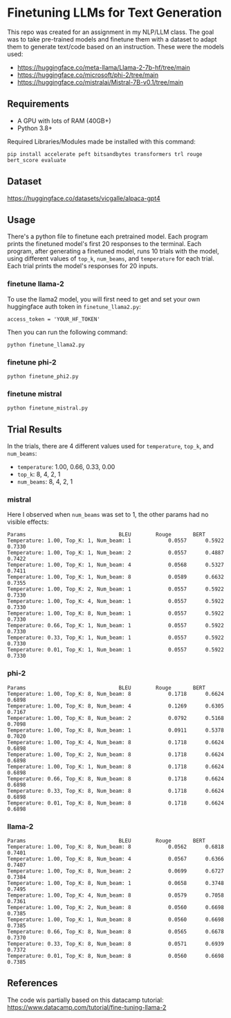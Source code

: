 # Finetuning LLMs for Text Generation

This repo was created for an assignment in my NLP/LLM class. The goal was to take pre-trained models and finetune them with a dataset to adapt them to generate text/code based on an instruction.
These were the models used:
 - https://huggingface.co/meta-llama/Llama-2-7b-hf/tree/main
 - https://huggingface.co/microsoft/phi-2/tree/main
 - https://huggingface.co/mistralai/Mistral-7B-v0.1/tree/main

## Requirements
 - A GPU with lots of RAM (40GB+)
 - Python 3.8+

Required Libraries/Modules made be installed with this command:
```
pip install accelerate peft bitsandbytes transformers trl rouge bert_score evaluate
```

## Dataset
https://huggingface.co/datasets/vicgalle/alpaca-gpt4

## Usage
There's a python file to finetune each pretrained model. Each program prints the finetuned model's first 20 responses to the terminal. Each program, after generating a finetuned model, runs 10 trials with the model, using different values of `top_k`, `num_beams`, and `temperature` for each trial. Each trial prints the model's responses for 20 inputs. 
### finetune llama-2
To use the llama2 model, you will first need to get and set your own huggingface auth token in `finetune_llama2.py`:
```
access_token = 'YOUR_HF_TOKEN'
```
Then you can run the following command:
```
python finetune_llama2.py
```
### finetune phi-2
```
python finetune_phi2.py
```
### finetune mistral
```
python finetune_mistral.py
```

## Trial Results
In the trials, there are 4 different values used for `temperature`, `top_k`, and `num_beams`:
 - `temperature`: 1.00, 0.66, 0.33, 0.00
 -  `top_k`: 8, 4, 2, 1
 -  `num_beams`: 8, 4, 2, 1
### mistral
Here I observed when `num_beams` was set to 1, the other params had no visible effects: 
```
Params								BLEU		Rouge		BERT
Temperature: 1.00, Top_K: 1, Num_beam: 1			0.0557		0.5922		0.7330
Temperature: 1.00, Top_K: 1, Num_beam: 2			0.0557		0.4887		0.7422
Temperature: 1.00, Top_K: 1, Num_beam: 4			0.0568		0.5327		0.7411
Temperature: 1.00, Top_K: 1, Num_beam: 8			0.0589		0.6632		0.7355
Temperature: 1.00, Top_K: 2, Num_beam: 1			0.0557		0.5922		0.7330
Temperature: 1.00, Top_K: 4, Num_beam: 1			0.0557		0.5922		0.7330
Temperature: 1.00, Top_K: 8, Num_beam: 1			0.0557		0.5922		0.7330
Temperature: 0.66, Top_K: 1, Num_beam: 1			0.0557		0.5922		0.7330
Temperature: 0.33, Top_K: 1, Num_beam: 1			0.0557		0.5922		0.7330
Temperature: 0.01, Top_K: 1, Num_beam: 1			0.0557		0.5922		0.7330
```

### phi-2
```
Params								BLEU		Rouge		BERT
Temperature: 1.00, Top_K: 8, Num_beam: 8			0.1718		0.6624		0.6898
Temperature: 1.00, Top_K: 8, Num_beam: 4			0.1269		0.6305		0.7167
Temperature: 1.00, Top_K: 8, Num_beam: 2			0.0792		0.5168		0.7098
Temperature: 1.00, Top_K: 8, Num_beam: 1			0.0911		0.5378		0.7020
Temperature: 1.00, Top_K: 4, Num_beam: 8			0.1718		0.6624		0.6898
Temperature: 1.00, Top_K: 2, Num_beam: 8			0.1718		0.6624		0.6898
Temperature: 1.00, Top_K: 1, Num_beam: 8			0.1718		0.6624		0.6898
Temperature: 0.66, Top_K: 8, Num_beam: 8			0.1718		0.6624		0.6898
Temperature: 0.33, Top_K: 8, Num_beam: 8			0.1718		0.6624		0.6898
Temperature: 0.01, Top_K: 8, Num_beam: 8			0.1718		0.6624		0.6898
```

### llama-2
```
Params								BLEU		Rouge		BERT
Temperature: 1.00, Top_K: 8, Num_beam: 8			0.0562		0.6818		0.7401
Temperature: 1.00, Top_K: 8, Num_beam: 4			0.0567		0.6366		0.7407
Temperature: 1.00, Top_K: 8, Num_beam: 2			0.0699		0.6727		0.7384
Temperature: 1.00, Top_K: 8, Num_beam: 1			0.0658		0.3748		0.7495
Temperature: 1.00, Top_K: 4, Num_beam: 8			0.0579		0.7058		0.7361
Temperature: 1.00, Top_K: 2, Num_beam: 8			0.0560		0.6698		0.7385
Temperature: 1.00, Top_K: 1, Num_beam: 8			0.0560		0.6698		0.7385
Temperature: 0.66, Top_K: 8, Num_beam: 8			0.0565		0.6678		0.7370
Temperature: 0.33, Top_K: 8, Num_beam: 8			0.0571		0.6939		0.7372
Temperature: 0.01, Top_K: 8, Num_beam: 8			0.0560		0.6698		0.7385
```

## References
The code wis partially based on this datacamp tutorial: https://www.datacamp.com/tutorial/fine-tuning-llama-2

